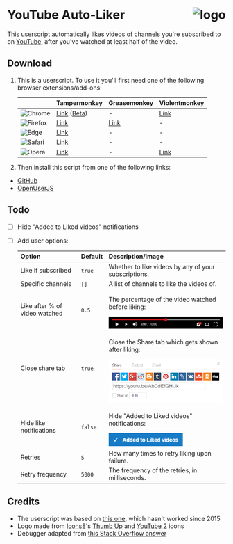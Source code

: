 # YouTube Auto-Liker <img src="https://cdn.rawgit.com/HatScripts/YouTubeAutoLiker/master/logo.svg" alt="logo" height="48px" align="right">

This userscript automatically likes videos of channels you're subscribed to on [YouTube](https://www.youtube.com/), after you've watched at least half of the video.

## Download
1. This is a userscript. To use it you'll first need one of the following browser extensions/add-ons:

   |   | Tampermonkey | Greasemonkey | Violentmonkey |
   |---|--------------|--------------|---------------|
   ![Chrome](https://cdn.rawgit.com/alrra/browser-logos/master/src/chrome/chrome_24x24.png "Chrome") | [Link](https://chrome.google.com/webstore/detail/tampermonkey/dhdgffkkebhmkfjojejmpbldmpobfkfo) ([Beta](https://chrome.google.com/webstore/detail/tampermonkey-beta/gcalenpjmijncebpfijmoaglllgpjagf)) | - | [Link](https://chrome.google.com/webstore/detail/violentmonkey/jinjaccalgkegednnccohejagnlnfdag)
   ![Firefox](https://cdn.rawgit.com/alrra/browser-logos/master/src/firefox/firefox_24x24.png "Firefox") | [Link](https://addons.mozilla.org/firefox/addon/tampermonkey/) | [Link](https://addons.mozilla.org/firefox/addon/greasemonkey/) | - |
   ![Edge](https://cdn.rawgit.com/alrra/browser-logos/master/src/edge/edge_24x24.png "Edge") | [Link](https://www.microsoft.com/store/apps/9NBLGGH5162S) | - | - |
   ![Safari](https://cdn.rawgit.com/alrra/browser-logos/master/src/safari/safari_24x24.png "Safari") | [Link](https://safari.tampermonkey.net/tampermonkey.safariextz) | - | - |
   ![Opera](https://cdn.rawgit.com/alrra/browser-logos/master/src/opera/opera_24x24.png "Opera") | [Link](https://addons.opera.com/extensions/details/tampermonkey-beta/) | - | [Link](https://addons.opera.com/extensions/details/violent-monkey/)

2. Then install this script from one of the following links:
* [GitHub](https://github.com/HatScripts/YouTubeAutoLiker/raw/master/youtube-auto-liker.user.js)
* [OpenUserJS](https://openuserjs.org/install/HatScripts/YouTube_Auto-Liker.user.js)

## Todo

- [ ] Hide "Added to Liked videos" notifications
- [ ] Add user options:

    Option                        | Default     | Description/image
    ----------------------------- | ----------- | -----------------
    Like if subscribed            | `true`      | Whether to like videos by any of your subscriptions.
    Specific channels             | `[]`        | A list of channels to like the videos of.
    Like after % of video watched | `0.5`       | <p>The percentage of the video watched before liking:</p>![](readme-images/video-half-watched.png)
    Close share tab               | `true`      | <p>Close the Share tab which gets shown after liking:</p>![](readme-images/share-tab.png)
    Hide like notifications       | `false`     | <p>Hide "Added to Liked videos" notifications:</p>![](readme-images/like-notification.png)
    Retries                       | `5`         | How many times to retry liking upon failure.
    Retry frequency               | `5000`      | The frequency of the retries, in milliseconds.

## Credits

- The userscript was based on [this one](https://greasyfork.org/en/scripts/4948-youtube-auto-like-videos), which hasn't worked since 2015
- Logo made from [Icons8](https://icons8.com/)'s [Thumb Up](https://icons8.com/icon/31661/thumb-up) and [YouTube 2](https://icons8.com/icon/32067/youtube-2) icons
- Debugger adapted from [this Stack Overflow answer](http://stackoverflow.com/a/32928812/2203482)
